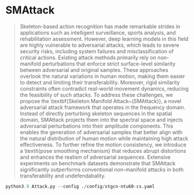 # SMAttack
> Skeleton-based action recognition has made remarkable strides in applications such as intelligent surveillance, sports analysis, and rehabilitation assessment. 
However, deep learning models in this field are highly vulnerable to adversarial attacks, which leads to severe security risks, including system failures and misclassification of critical actions. 
Existing attack methods primarily rely on non-manifold perturbations that enforce strict surface-level similarity between adversarial and original samples. 
These approaches overlook the natural variations in human motion, making them easier to detect and limiting their transferability. 
Moreover, rigid similarity constraints often contradict real-world movement dynamics, reducing the feasibility of such attacks.
To address these challenges, we propose the \textbf{Skeleton Manifold Attack~(SMAttack)}, a novel adversarial attack framework that operates in the frequency domain. 
Instead of directly perturbing skeleton sequences in the spatial domain, SMAttack projects them into the spectral space and injects adversarial perturbations into their amplitude components. 
This enables the generation of adversarial samples that better align with the natural distribution of human motion while maintaining high attack effectiveness. 
To further refine the motion consistency, we introduce a \textit{pose smoothing mechanism} that reduces abrupt distortions and enhances the realism of adversarial sequences.
Extensive experiments on benchmark datasets demonstrate that SMAttack significantly outperforms conventional non-manifold attacks in both transferability and undefendabality. 

```python
python3.9 Attack.py --config ./config/stgcn-ntu60-cs.yaml
```

